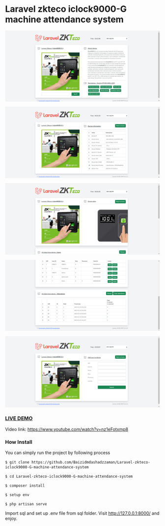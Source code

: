# Laravel zkteco iclock9000-G machine attendance system

![Image](1.PNG?raw=true "Image")

![Image](2.PNG?raw=true "Image")

![Image](3.PNG?raw=true "Image")

![Image](4.PNG?raw=true "Image")

![Image](5.PNG?raw=true "Image")



### <a href="#">LIVE DEMO</a>
Video link: https://www.youtube.com/watch?v=nz1eFotxmp8

### How Install

You can simply run the project by following process
```shell
$ git clone https://github.com/Baizidmdashadzzaman/Laravel-zkteco-iclock9000-G-machine-attendance-system
```
```shell
$ cd Laravel-zkteco-iclock9000-G-machine-attendance-system
```
```shell
$ composer install
```
```shell
$ setup env
```
```shell
$ php artisan serve
```
Import sql and set up .env file from sql folder.
Visit http://127.0.0.1:8000/ and enjoy.





